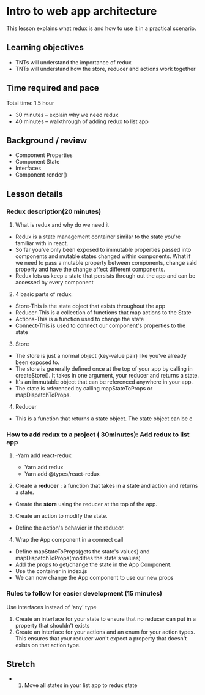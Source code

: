 #
# Intro to web app architecture

This lesson explains what redux is and how to use it in a practical scenario.

## **Learning objectives**

- TNTs will understand the importance of redux
- TNTs will understand how the store, reducer and actions work together

## **Time required and pace**

Total time: 1.5 hour

- 30 minutes – explain why we need redux
- 40 minutes – walkthrough of adding redux to list app

## **Background / review**

- Component Properties
- Component State
- Interfaces
- Component render()

## **Lesson details**

### **Redux description(20 minutes)**

1. What is redux and why do we need it
  - Redux is a state management container similar to the state you&#39;re familiar with in react.
  - So far you&#39;ve only been exposed to immutable properties passed into components and mutable states changed within components. What if we need to pass a mutable property between components, change said property and have the change affect different components.
  - Redux lets us keep a state that persists through out the app and can be accessed by every component
2. 4 basic parts of redux:
  - Store-This is the state object that exists throughout the app
  - Reducer-This is a collection of functions that map actions to the State
  - Actions-This is a function used to change the state
  - Connect-This is used to connect our component&#39;s properties to the state
3. Store
  - The store is just a normal object (key-value pair) like you&#39;ve already been exposed to.
  - The store is generally defined once at the top of your app by calling in createStore(). It takes in one argument, your reducer and returns a state.
  - It&#39;s an immutable object that can be referenced anywhere in your app.
  - The state is referenced by calling mapStateToProps or mapDispatchToProps.
4. Reducer
  - This is a function that returns a state object. The state object can be c

### **How to add redux to a project ( 30minutes):** Add redux to list app

1. -Yarn add react-redux
   - Yarn add redux
   - Yarn add @types/react-redux

2. Create a **reducer** : a function that takes in a state and action and returns a state.
  - Create the **store** using the reducer at the top of the app.

3. Create an action to modify the state.
  - Define the action's behavior in the reducer.

4. Wrap the App component in a connect call
  - Define mapStateToProps(gets the state's values) and mapDispatchToProps(modifies the state's values)
  - Add the props to get/change the state in the App Component.
  - Use the container in index.js
  - We can now change the App component to use our new props

### **Rules to follow for easier development (15 minutes)**

Use interfaces instead of 'any' type

1. Create an interface for your state to ensure that no reducer can put in a property that shouldn&#39;t exists
2. Create an interface for your actions and an enum for your action types. This ensures that your reducer won&#39;t expect a property that doesn&#39;t exists on that action type.

## **Stretch**

-
  1. Move all states in your list app to redux state

